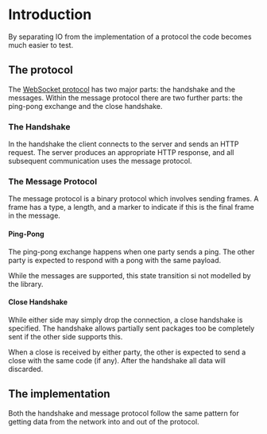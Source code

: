 # Introduction

By separating IO from the implementation of a protocol
the code becomes much easier to test.

## The protocol

The [WebSocket protocol](https://datatracker.ietf.org/doc/html/rfc6455)
has two major parts: the handshake and the messages.
Within the message protocol there are two further parts: the ping-pong exchange
and the close handshake.

### The Handshake

In the handshake the client connects to the server and sends an HTTP request.
The server produces an appropriate HTTP response, and all subsequent communication
uses the message protocol.

### The Message Protocol

The message protocol is a binary protocol which involves sending frames. A
frame has a type, a length, and a marker to indicate if this is the final
frame in the message.

#### Ping-Pong

The ping-pong exchange happens when one party sends a ping. The other party
is expected to respond with a pong with the same payload.

While the messages are supported, this state transition si not modelled
by the library.

#### Close Handshake

While either side may simply drop the connection, a close handshake is specified.
The handshake allows partially sent packages too be completely sent if the other
side supports this.

When a close is received by either party, the other is expected to send a close
with the same code (if any). After the handshake all data will discarded.

## The implementation

Both the handshake and message protocol follow the same pattern for getting
data from the network into and out of the protocol.
